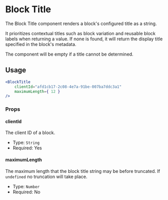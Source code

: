 # Block Title

The Block Title component renders a block's configured title as a string.

It prioritizes contextual titles such as block variation and reusable block labels when returning a value. If none is found, it will return the display title specified in the block's metadata.

The component will be empty if a title cannot be determined.

## Usage

```jsx
<BlockTitle
	clientId="afd1cb17-2c08-4e7a-91be-007ba7ddc3a1"
	maximumLength={ 12 }
/>
```

### Props

#### clientId

The client ID of a block.

-   Type: `String`
-   Required: Yes

#### maximumLength

The maximum length that the block title string may be before truncated. If `undefined` no truncation will take place.

-   Type: `Number`
-   Required: No
